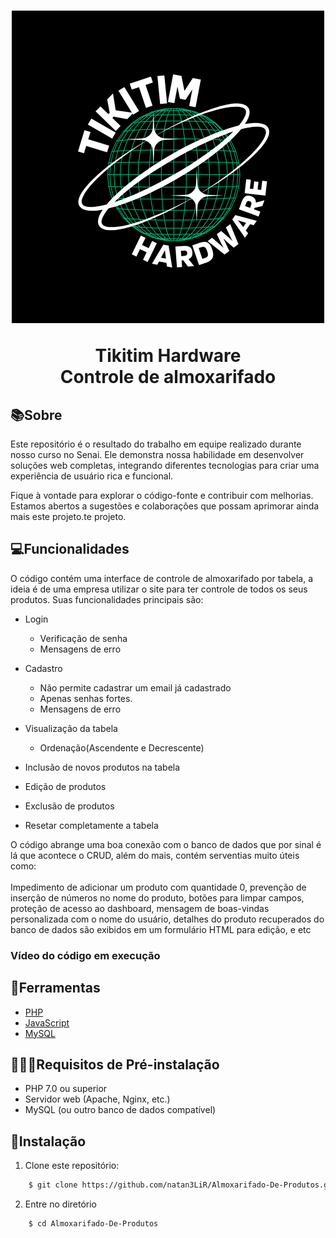 <h1 align="center"> 
    <img src="logo.png"/>
    <p>Tikitim Hardware<br> Controle de almoxarifado</p>
</h1>

## 📚Sobre
Este repositório é o resultado do trabalho em equipe realizado durante nosso curso no Senai. Ele demonstra nossa habilidade em desenvolver soluções web completas, integrando diferentes tecnologias para criar uma experiência de usuário rica e funcional.

Fique à vontade para explorar o código-fonte e contribuir com melhorias. Estamos abertos a sugestões e colaborações que possam aprimorar ainda mais este projeto.te projeto.

## 💻Funcionalidades
O código contém uma interface de controle de almoxarifado por tabela, a ideia é de uma empresa utilizar o site para ter controle de todos os seus produtos. Suas funcionalidades principais são: 
- Login
    - Verificação de senha
    - Mensagens de erro

- Cadastro
    - Não permite cadastrar um email já cadastrado
    - Apenas senhas fortes.
    - Mensagens de erro

- Visualização da tabela
    - Ordenação(Ascendente e Decrescente)
- Inclusão de novos produtos na tabela
- Edição de produtos 
- Exclusão de produtos
- Resetar completamente a tabela
    
 O código abrange uma boa conexão com o banco de dados que por sinal é lá que acontece o CRUD, além do mais, contém serventias muito úteis como:<br></br> Impedimento de adicionar um produto com quantidade 0, prevenção de inserção de números no nome do produto, botões para limpar campos, proteção de acesso ao dashboard, mensagem de boas-vindas personalizada com o nome do usuário, detalhes do produto recuperados do banco de dados são exibidos em um formulário HTML para edição, e etc

### Vídeo do código em execução


## 🔨Ferramentas

- [PHP](https://www.php.net)
- [JavaScript](https://www.javascript.com)
- [MySQL](https://www.mysql.com)

## 👨🏾‍🏫Requisitos de Pré-instalação

- PHP 7.0 ou superior
- Servidor web (Apache, Nginx, etc.)
- MySQL (ou outro banco de dados compatível)

## 🏹Instalação

1. Clone este repositório:

```bash
    $ git clone https://github.com/natan3LiR/Almoxarifado-De-Produtos.git
```
2. Entre no diretório
```bash
    $ cd Almoxarifado-De-Produtos
```
